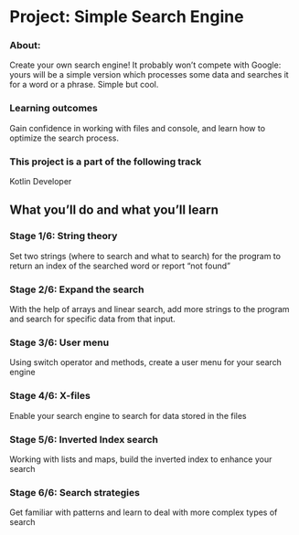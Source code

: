 # Project: Simple Search Engine
### About:
Create your own search engine! It probably won’t compete with Google: yours will be a simple version which processes some data and searches it for a word or a phrase. Simple but cool.
### Learning outcomes
Gain confidence in working with files and console, and learn how to optimize the search process.
### This project is a part of the following track
Kotlin Developer
## What you’ll do and what you’ll learn
### Stage 1/6: String theory
Set two strings (where to search and what to search) for the program to return an index of the searched word or report “not found”
### Stage 2/6: Expand the search
With the help of arrays and linear search, add more strings to the program and search for specific data from that input.
### Stage 3/6: User menu
Using switch operator and methods, create a user menu for your search engine
### Stage 4/6: X-files
Enable your search engine to search for data stored in the files
### Stage 5/6: Inverted Index search
Working with lists and maps, build the inverted index to enhance your search
### Stage 6/6: Search strategies
Get familiar with patterns and learn to deal with more complex types of search
